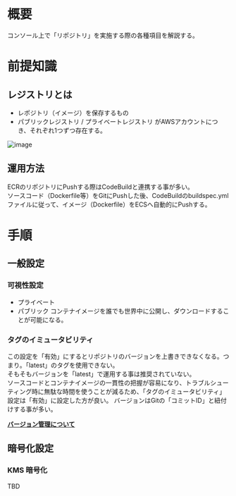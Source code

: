 # 概要
コンソール上で「リポジトリ」を実施する際の各種項目を解説する。

# 前提知識
## レジストリとは
- レポジトリ（イメージ）を保存するもの
- パブリックレジストリ / プライベートレジストリ がAWSアカウントにつき、それぞれ1つずつ存在する。

![image](https://github.com/adgjmptwgw/aws-practice/assets/66456130/6964a0a5-2536-418e-97c7-fbefa8002452)


## 運用方法
ECRのリポジトリにPushする際はCodeBuildと連携する事が多い。  
ソースコード（Dockerfile等）をGitにPushした後、CodeBuildのbuildspec.ymlファイルに従って、イメージ（Dockerfile）をECSへ自動的にPushする。

# 手順
## 一般設定
### 可視性設定
- プライベート
- パブリック
コンテナイメージを誰でも世界中に公開し、ダウンロードすることが可能になる。

### タグのイミュータビリティ
この設定を「有効」にするとリポジトリのバージョンを上書きできなくなる。つまり。「latest」のタグを使用できない。  
そもそもバージョンを「latest」で運用する事は推奨されていない。  
ソースコードとコンテナイメージの一貫性の把握が容易になり、トラブルシューティング時に無駄な時間を使うことが減るため、「タグのイミュータビリティ」設定は「有効」に設定した方が良い。
バージョンはGitの「コミットID」と紐付けする事が多い。　　  

[**バージョン管理について**](https://dev.classmethod.jp/articles/docker-image-tag-git-commit-id-by-codebuild/)

## 暗号化設定
### KMS 暗号化
TBD
